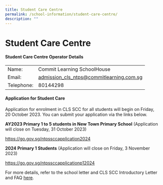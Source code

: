```yaml
---
title: Student Care Centre
permalink: /school-information/student-care-centre/
description: ""
---
```

# Student Care Centre

#### Student Care Centre Operator Details

| | |
| -------- | -------- | 
| Name:     | Commit Learning SchoolHouse   | 
| Email:   | admission_cls_ntps@commitlearning.com.sg   | 
| Telephone:   | 80144298  | 


#### Application for Student Care

Application for enrolment in CLS SCC for all students will begin on Friday, 20 October 2023. You can submit your application via the links below. 


**AY2023 Primary 1 to  5 students in New Town Primary School** 
(Application will close on Tuesday, 31 October 2023)

https://go.gov.sg/ntpssccapplication2024


**2024 Primary 1 Students**
(Application will close on Friday, 3 November 2023)

https://go.gov.sg/ntpssccapplicationp12024


For more details, refer to the school letter and CLS SCC Introductory Letter and FAQ [here](https://drive.google.com/file/d/1_GEm_SGic6MbDOsJv5rW3WYgwdL8f2ok/view?usp=share_link).